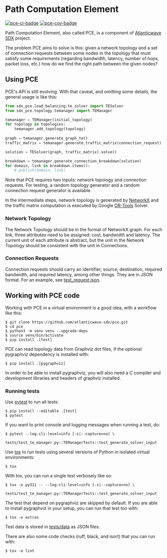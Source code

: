 # Path Computation Element

[![pce-ci-badge]][pce-ci] [![pce-cov-badge]][pce-cov]

Path Computation Element, also called PCE, is a component of
[Atlanticwave SDX][aw-sdx] project.

The problem PCE aims to solve is this: given a network topology and a
set of connection requests between some nodes in the topology that
must satisfy some requirements (regarding bandwidth, latency, number
of hops, packet loss, etc.) how do we find the right path between the
given nodes?

## Using PCE

PCE's API is still evolving.  With that caveat, and omitting some
details, the general usage is like this:

```python
from sdx_pce.load_balancing.te_solver import TESolver
from sdx_pce.topology.temanager import TEManager

temanager = TEManager(initial_topology)
for topology in topologies:
    temanager.add_topology(topology)
    
graph = temanager.generate_graph_te()
traffic_matrix = temanager.generate_traffic_matrix(connection_request)

solution = TESolver(graph, traffic_matrix).solve()

breakdown = temanager.generate_connection_breakdown(solution)
for domain, link in breakdown.items():
    # publish(domain, link)
```

Note that PCE requires two inputs: network topology and connection
requests.  For testing, a random topology generator and a random
connection request generator is available.

In the intermediate steps, network topology is generated by [NetworkX]
and the traffic matrix computation is executed by Google [OR-Tools]
Solver.


### Network Topology

The Network Topology should be in the format of NetworkX graph. For
each link, three attributes need to be assigned: cost, bandwidth and
latency. The current unit of each attribute is abstract, but the unit
in the Network Topology should be consistent with the unit in
Connections.


### Connection Requests

Connection requests should carry an identifier, source, destination,
required bandwidth, and required latency, among other things.  They
are in JSON format.  For an example, see [test_request.json].


## Working with PCE code

Working with PCE in a virtual environment is a good idea, with a
workflow like this:

```console
$ git clone https://github.com/atlanticwave-sdx/pce.git
$ cd pce
$ python3 -m venv venv --upgrade-deps
$ source venv/bin/activate
$ pip install .[test]
```

PCE can read topology data from Graphviz dot files, if the optional
pygraphviz dependency is installed with:

```console
$ pip install .[pygraphviz]
```

In order to be able to install pygraphviz, you will also need a C
compiler and development libraries and headers of graphviz installed.


### Running tests

Use [pytest] to run all tests:

```
$ pip install --editable .[test]
$ pytest
```

If you want to print console and logging messages when running a test,
do:

```
$ pytest --log-cli-level=info [-s|--capture=no] \
    tests/test_te_manager.py::TEManagerTests::test_generate_solver_input
```

Use [tox] to run tests using several versions of Python in isolated
virtual environments:

```
$ tox
```

With tox, you can run a single test verbosely like so:

```
$ tox -e py311 -- --log-cli-level=info [-s|--capture=no] \
    tests/test_te_manager.py::TEManagerTests::test_generate_solver_input
```

The test that depend on pygraphviz are skipped by default.  If you are
able to install pygraphviz in your setup, you can run that test too
with:

```
$ tox -e extras
```

Test data is stored in [tests/data](./tests/data) as JSON files.

There are also some code checks (ruff, black, and isort) that you can
run with:

```console
$ tox -e lint
```


<!-- URLs -->

[aw-sdx]: https://www.atlanticwave-sdx.net/ (Atlanticwave-SDX)

[pce-ci-badge]: https://github.com/atlanticwave-sdx/pce/actions/workflows/test.yml/badge.svg
[pce-ci]: https://github.com/atlanticwave-sdx/pce/actions/workflows/test.yml

[pce-cov-badge]: https://coveralls.io/repos/github/atlanticwave-sdx/pce/badge.svg?branch=main (Coverage Status)
[pce-cov]: https://coveralls.io/github/atlanticwave-sdx/pce?branch=main

[NetworkX]: https://networkx.org/
[OR-Tools]: https://developers.google.com/optimization/

[pytest]: https://docs.pytest.org/
[tox]: https://tox.wiki/en/latest/index.html

[test_request.json]: ./src/sdx/pce/data/requests/test_request.json

[ruff]: https://pypi.org/project/ruff/
[black]: https://pypi.org/project/black/
[isort]: https://pypi.org/project/isort/
